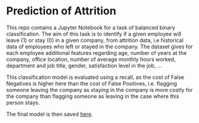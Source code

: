 # Prediction of Attrition

This repo contains a Jupyter Notebook for a task of balanced binary classification. The aim of this task is to identify if a given employee will leave (1) or stay (0) in a given company, from attrition data, i.e historical data of employees who left or stayed in the company. The dataset gives for each employee additional features regarding age, number of years at the company, office location, number of average monthly hours worked, department and job title, gender, satisfaction level in the job, ...

This classification model is evaluated using a recall, as the cost of False Negatives is higher here than the cost of False Positives, i.e. flagging someone leaving the company as staying in the company is more costly for the company than flagging someone as leaving in the case where this person stays.

The final model is then saved [here]("attrition/model").
